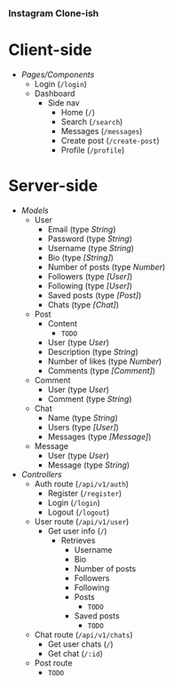 ### Instagram Clone-ish

# Client-side

- _Pages/Components_
  - Login (`/login`)
  - Dashboard
    - Side nav
      - Home (`/`)
      - Search (`/search`)
      - Messages (`/messages`)
      - Create post (`/create-post`)
      - Profile (`/profile`)

# Server-side

- _Models_
  - User
    - Email (type _String_)
    - Password (type _String_)
    - Username (type _String_)
    - Bio (type _[String]_)
    - Number of posts (type _Number_)
    - Followers (type _[User]_)
    - Following (type _[User]_)
    - Saved posts (type _[Post]_)
    - Chats (type _[Chat]_)
  - Post
    - Content
      - `TODO`
    - User (type _User_)
    - Description (type _String_)
    - Number of likes (type _Number_)
    - Comments (type _[Comment]_)
  - Comment
    - User (type _User_)
    - Comment (type _String_)
  - Chat
    - Name (type _String_)
    - Users (type _[User]_)
    - Messages (type _[Message]_)
  - Message
    - User (type _User_)
    - Message (type _String_)
- _Controllers_
  - Auth route (`/api/v1/auth`)
    - Register (`/register`)
    - Login (`/login`)
    - Logout (`/logout`)
  - User route (`/api/v1/user`)
    - Get user info (`/`)
      - Retrieves
        - Username
        - Bio
        - Number of posts
        - Followers
        - Following
        - Posts
          - `TODO`
        - Saved posts
          - `TODO`
  - Chat route (`/api/v1/chats`)
    - Get user chats (`/`)
    - Get chat (`/:id`)
  - Post route
    - `TODO`
